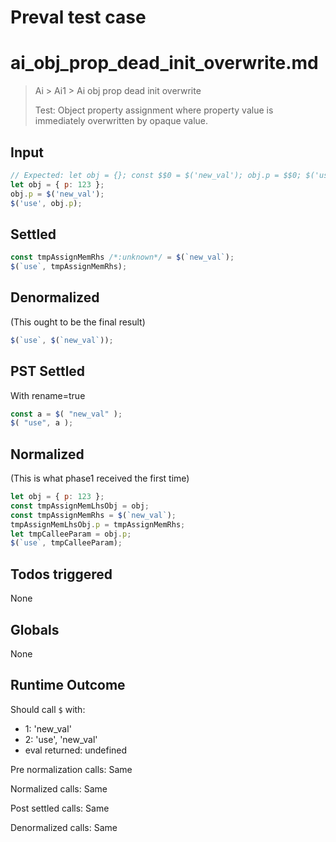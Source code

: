 # Preval test case

# ai_obj_prop_dead_init_overwrite.md

> Ai > Ai1 > Ai obj prop dead init overwrite
>
> Test: Object property assignment where property value is immediately overwritten by opaque value.

## Input

`````js filename=intro
// Expected: let obj = {}; const $$0 = $('new_val'); obj.p = $$0; $('use', $$0);
let obj = { p: 123 };
obj.p = $('new_val');
$('use', obj.p);
`````


## Settled


`````js filename=intro
const tmpAssignMemRhs /*:unknown*/ = $(`new_val`);
$(`use`, tmpAssignMemRhs);
`````


## Denormalized
(This ought to be the final result)

`````js filename=intro
$(`use`, $(`new_val`));
`````


## PST Settled
With rename=true

`````js filename=intro
const a = $( "new_val" );
$( "use", a );
`````


## Normalized
(This is what phase1 received the first time)

`````js filename=intro
let obj = { p: 123 };
const tmpAssignMemLhsObj = obj;
const tmpAssignMemRhs = $(`new_val`);
tmpAssignMemLhsObj.p = tmpAssignMemRhs;
let tmpCalleeParam = obj.p;
$(`use`, tmpCalleeParam);
`````


## Todos triggered


None


## Globals


None


## Runtime Outcome


Should call `$` with:
 - 1: 'new_val'
 - 2: 'use', 'new_val'
 - eval returned: undefined

Pre normalization calls: Same

Normalized calls: Same

Post settled calls: Same

Denormalized calls: Same
